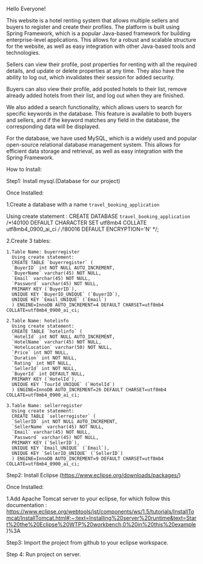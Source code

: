 Hello Everyone!

This website is a hotel renting system that allows multiple sellers and buyers to register and create their profiles. The platform is built using Spring Framework, which is a popular Java-based framework for building enterprise-level applications. This allows for a robust and scalable structure for the website, as well as easy integration with other Java-based tools and technologies.

Sellers can view their profile, post properties for renting with all the required details, and update or delete properties at any time. They also have the ability to log out, which invalidates their session for added security.

Buyers can also view their profile, add posted hotels to their list, remove already added hotels from their list, and log out when they are finished.

We also added a search functionality, which allows users to search for specific keywords in the database. This feature is available to both buyers and sellers, and if the keyword matches any field in the database, the corresponding data will be displayed.

For the database, we have used MySQL, which is a widely used and popular open-source relational database management system. This allows for efficient data storage and retrieval, as well as easy integration with the Spring Framework.


How to Install:

Step1: Install mysql.(Database for our project)

  Once Installed:
  
  1.Create a database with a name `travel_booking_application` 
  
  Using create statement : CREATE DATABASE `travel_booking_application` /*!40100 DEFAULT CHARACTER SET utf8mb4 COLLATE utf8mb4_0900_ai_ci */ /*!80016 DEFAULT ENCRYPTION='N' */;
  
  2.Create 3 tables:
  
    1.Table Name: buyerregister 
      Using create statement:
      CREATE TABLE `buyerregister` (
      `BuyerID` int NOT NULL AUTO_INCREMENT,
      `BuyerName` varchar(45) NOT NULL,
      `Email` varchar(45) NOT NULL,
      `Password` varchar(45) NOT NULL,
      PRIMARY KEY (`BuyerID`),
      UNIQUE KEY `BuyerID_UNIQUE` (`BuyerID`),
      UNIQUE KEY `Email_UNIQUE` (`Email`)
      ) ENGINE=InnoDB AUTO_INCREMENT=4 DEFAULT CHARSET=utf8mb4 COLLATE=utf8mb4_0900_ai_ci;
      
    2.Table Name: hotelinfo
      Using create statement:
      CREATE TABLE `hotelinfo` (
      `HotelId` int NOT NULL AUTO_INCREMENT,
      `HotelName` varchar(45) NOT NULL,
      `HotelLocation` varchar(50) NOT NULL,
      `Price` int NOT NULL,
      `Duration` int NOT NULL,
      `Rating` int NOT NULL,
      `SellerId` int NOT NULL,
      `BuyerId` int DEFAULT NULL,
      PRIMARY KEY (`HotelId`),
      UNIQUE KEY `TourId_UNIQUE` (`HotelId`)
      ) ENGINE=InnoDB AUTO_INCREMENT=26 DEFAULT CHARSET=utf8mb4 COLLATE=utf8mb4_0900_ai_ci;
      
    3.Table Name: sellerregister
      Using create statement:
      CREATE TABLE `sellerregister` (
      `SellerID` int NOT NULL AUTO_INCREMENT,
      `SellerName` varchar(45) NOT NULL,
      `Email` varchar(45) NOT NULL,
      `Password` varchar(45) NOT NULL,
      PRIMARY KEY (`SellerID`),
      UNIQUE KEY `Email_UNIQUE` (`Email`),
      UNIQUE KEY `SellerID_UNIQUE` (`SellerID`)
      ) ENGINE=InnoDB AUTO_INCREMENT=9 DEFAULT CHARSET=utf8mb4 COLLATE=utf8mb4_0900_ai_ci;
      
      
Step2: Install Eclipse (https://www.eclipse.org/downloads/packages/) 
      
  Once Installed:
   
  1.Add Apache Tomcat server to your eclipse, for which follow this documentation : https://www.eclipse.org/webtools/jst/components/ws/1.5/tutorials/InstallTomcat/InstallTomcat.html#:~:text=Installing%20server%20runtime&text=Start%20the%20Eclipse%20WTP%20workbench,0%20in%20this%20example)%3A
  
  
Step3: Import the project from github to your eclipse workspace.


Step 4: Run project on server.






